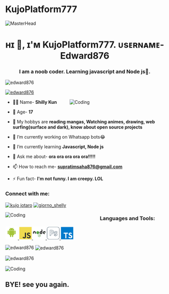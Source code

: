 <h1>KujoPlatform777</h1>

![MasterHead](https://images-wixmp-ed30a86b8c4ca887773594c2.wixmp.com/f/785fcca0-facc-48a6-a7bf-022b4b89d1fc/d91qkw7-4d07daf4-e3a7-4601-b275-c9a4d78740e9.gif?token=eyJ0eXAiOiJKV1QiLCJhbGciOiJIUzI1NiJ9.eyJzdWIiOiJ1cm46YXBwOiIsImlzcyI6InVybjphcHA6Iiwib2JqIjpbW3sicGF0aCI6IlwvZlwvNzg1ZmNjYTAtZmFjYy00OGE2LWE3YmYtMDIyYjRiODlkMWZjXC9kOTFxa3c3LTRkMDdkYWY0LWUzYTctNDYwMS1iMjc1LWM5YTRkNzg3NDBlOS5naWYifV1dLCJhdWQiOlsidXJuOnNlcnZpY2U6ZmlsZS5kb3dubG9hZCJdfQ.GybJz9vM8izQ_m6b02zujOvLaQVfpYH995vnbjMyxq0)

<h1 align="center">ʜɪ 👋, ɪ'ᴍ KujoPlatform777. ᴜsᴇʀɴᴀᴍᴇ- Edward876</h1>
<h3 align="center">I am a noob coder. Learning javascript and Node js👀.</h3>

<p align="left"> <img src="https://komarev.com/ghpvc/?username=edward876&label=Profile%20views&color=0e75b6&style=flat" alt="edward876"> </p>

<p align="left"> <a href="https://github.com/ryo-ma/github-profile-trophy"><img src="https://github-profile-trophy.vercel.app/?username=edward876" alt="edward876" /></a> </p>
<img align="right" alt="Coding" width="300" src="https://i.pinimg.com/originals/a3/9a/b8/a39ab8da40260a8ea4f1a84cb0fa55e0.gif">

- 💜✨ Name- **Shilly Kun**

- 🎂 Age- **17**

- 🍥 My hobbys are **reading mangas, Watching animes, drawing, web surfing(surface and dark), know about open source projects**


- 🔭 I’m currently working on Whatsapp bots😂

- 🌱 I’m currently learning **Javascript, Node js**

- 💬 Ask me about- **ora ora ora ora ora!!!!!**

- 📫 How to reach me- **supratimsaha876@gmail.com**

- ⚡ Fun fact- **I'm not funny. I am creepy. LOL**

<h3 align="left">Connect with me:</h3>
<p align="left">
<a href="https://fb.com/kujo jotaro" target="blank"><img align="center" src="https://cdn.jsdelivr.net/npm/simple-icons@3.0.1/icons/facebook.svg" alt="kujo jotaro" height="30" width="40" /></a>
<a href="https://instagram.com/giorno_shelly" target="blank"><img align="center" src="https://cdn.jsdelivr.net/npm/simple-icons@3.0.1/icons/instagram.svg" alt="giorno_shelly" height="30" width="40" /></a>
</p>
<img align="left" alt="Coding" width="300" src="http://pa1.narvii.com/7118/d0832c8c7f818106ce590692af0d3d00196eebb3r1-267-320_00.gif">
<h3 align="left">Languages and Tools:</h3>
<p align="left"> <a href="https://developer.android.com" target="_blank"> <img src="https://raw.githubusercontent.com/devicons/devicon/master/icons/android/android-original-wordmark.svg" alt="android" width="40" height="40"/> </a> <a href="https://developer.mozilla.org/en-US/docs/Web/JavaScript" target="_blank"> <img src="https://raw.githubusercontent.com/devicons/devicon/master/icons/javascript/javascript-original.svg" alt="javascript" width="40" height="40"/> </a> <a href="https://nodejs.org" target="_blank"> <img src="https://raw.githubusercontent.com/devicons/devicon/master/icons/nodejs/nodejs-original-wordmark.svg" alt="nodejs" width="40" height="40"/> </a> <a href="https://www.photoshop.com/en" target="_blank"> <img src="https://raw.githubusercontent.com/devicons/devicon/master/icons/photoshop/photoshop-line.svg" alt="photoshop" width="40" height="40"/> </a> <a href="https://www.typescriptlang.org/" target="_blank"> <img src="https://raw.githubusercontent.com/devicons/devicon/master/icons/typescript/typescript-original.svg" alt="typescript" width="40" height="40"/> </a> </p>

<p><img align="left" src="https://github-readme-stats.vercel.app/api/top-langs?username=edward876&show_icons=true&locale=en&layout=compact" alt="edward876" /></p>

<p>&nbsp;<img align="center" src="https://github-readme-stats.vercel.app/api?username=edward876&show_icons=true&locale=en" alt="edward876" /></p>

<p><img align="center" src="https://github-readme-streak-stats.herokuapp.com/?user=edward876&" alt="edward876" /></p>
<img align="center" alt="Coding" width="300" src="https://static.wikia.nocookie.net/f2bfb029-c543-476c-8fca-7c673741194f"> <h2>BYE! see you again.</h2>
